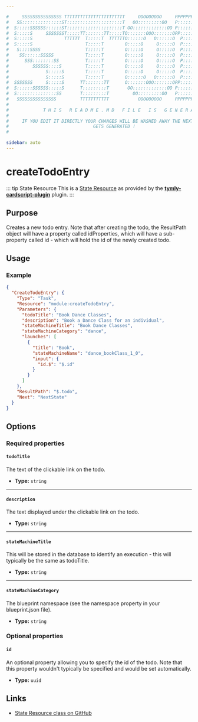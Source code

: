 ```yaml
---

#     SSSSSSSSSSSSSSS TTTTTTTTTTTTTTTTTTTTTTT     OOOOOOOOO     PPPPPPPPPPPPPPPPP    !!!  
#   SS:::::::::::::::ST:::::::::::::::::::::T   OO:::::::::OO   P::::::::::::::::P  !!:!! 
#  S:::::SSSSSS::::::ST:::::::::::::::::::::T OO:::::::::::::OO P::::::PPPPPP:::::P !:::! 
#  S:::::S     SSSSSSST:::::TT:::::::TT:::::TO:::::::OOO:::::::OPP:::::P     P:::::P!:::! 
#  S:::::S            TTTTTT  T:::::T  TTTTTTO::::::O   O::::::O  P::::P     P:::::P!:::! 
#  S:::::S                    T:::::T        O:::::O     O:::::O  P::::P     P:::::P!:::! 
#   S::::SSSS                 T:::::T        O:::::O     O:::::O  P::::PPPPPP:::::P !:::! 
#    SS::::::SSSSS            T:::::T        O:::::O     O:::::O  P:::::::::::::PP  !:::! 
#      SSS::::::::SS          T:::::T        O:::::O     O:::::O  P::::PPPPPPPPP    !:::! 
#         SSSSSS::::S         T:::::T        O:::::O     O:::::O  P::::P            !:::! 
#              S:::::S        T:::::T        O:::::O     O:::::O  P::::P            !!:!! 
#              S:::::S        T:::::T        O::::::O   O::::::O  P::::P             !!!   
#  SSSSSSS     S:::::S      TT:::::::TT      O:::::::OOO:::::::OPP::::::PP                 
#  S::::::SSSSSS:::::S      T:::::::::T       OO:::::::::::::OO P::::::::P           !!!  
#  S:::::::::::::::SS       T:::::::::T         OO:::::::::OO   P::::::::P          !!:!! 
#   SSSSSSSSSSSSSSS         TTTTTTTTTTT           OOOOOOOOO     PPPPPPPPPP           !!!  
#                                                                                          
#             T H I S   R E A D M E . M D   F I L E   I S   G E N E R A T E D !           
#                                                                                         
#     IF YOU EDIT IT DIRECTLY YOUR CHANGES WILL BE WASHED AWAY THE NEXT TIME THIS FILE  
#                                GETS GENERATED !
#                                                                                         

sidebar: auto
---
```



# createTodoEntry


::: tip State Resource
This is a [State Resource](/guide/#state-resources) as provided by the **[tymly-cardscript-plugin](/reference/plugins/tymly-cardscript-plugin/)** plugin.
:::

## Purpose

Creates a new todo entry.  Note that after creating the todo, the ResultPath object will have a property called idProperties, which will have a sub-property called id - which will hold the id of the newly created todo.

## Usage

### Example

``` json
{
  "CreateTodoEntry": {
    "Type": "Task",
    "Resource": "module:createTodoEntry",
    "Parameters": {
      "todoTitle": "Book Dance Classes",
      "description": "Book a Dance Class for an individual",
      "stateMachineTitle": "Book Dance Classes",
      "stateMachineCategory": "dance",
      "launches": [
        {
          "title": "Book",
          "stateMachineName": "dance_bookClass_1_0",
          "input": {
            "id.$": "$.id"
          }
        }
      ]
    },
    "ResultPath": "$.todo",
    "Next": "NextState"
  }
}
```


## Options

### Required properties

#### `todoTitle`

The text of the clickable link on the todo.

* **Type:** `string`

----

#### `description`

The text displayed under the clickable link on the todo.

* **Type:** `string`

----

#### `stateMachineTitle`

This will be stored in the database to identify an execution - this will typically be the same as todoTitle.

* **Type:** `string`

----

#### `stateMachineCategory`

The blueprint namespace (see the namespace property in your blueprint.json file).

* **Type:** `string`

### Optional properties

#### `id`

An optional property allowing you to specify the id of the todo.  Note that this property wouldn't typically be specified and would be set automatically.

* **Type:** `uuid`





## Links

* [State Resource class on GitHub]()
